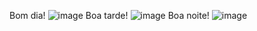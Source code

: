Bom dia!
![image](https://user-images.githubusercontent.com/68858220/150896878-948a04be-82f3-43ec-95fa-ff4ae02b2251.png)
Boa tarde!
![image](https://user-images.githubusercontent.com/68858220/150896976-00668b5e-be53-4f15-83ef-7f28c01a6ff3.png)
Boa noite!
![image](https://user-images.githubusercontent.com/68858220/150897061-60bee33c-97a5-4b4f-a6fd-9f50b2727652.png)

